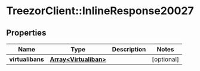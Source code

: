 # TreezorClient::InlineResponse20027

## Properties
Name | Type | Description | Notes
------------ | ------------- | ------------- | -------------
**virtualibans** | [**Array&lt;Virtualiban&gt;**](Virtualiban.md) |  | [optional] 


